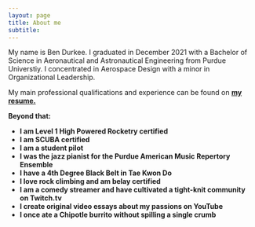 ```yaml
---
layout: page
title: About me
subtitle:
---
```


My name is Ben Durkee. I graduated in December 2021 with a Bachelor of Science in Aeronautical and Astronautical Engineering from Purdue Universtiy. I concentrated in Aerospace Design with a minor in Organizational Leadership.

My main professional qualifications and experience can be found on <b><a href="https://github.com/turkeedurkee/turkeedurkee.github.io/blob/master/Benjamin_Durkee_Resume.pdf" target="_blank">my resume.</a> <br/>

Beyond that:

- I am Level 1 High Powered Rocketry certified
- I am SCUBA certified
- I am a student pilot
- I was the jazz pianist for the Purdue American Music Repertory Ensemble
- I have a 4th Degree Black Belt in Tae Kwon Do
- I love rock climbing and am belay certified
- I am a comedy streamer and have cultivated a tight-knit community on Twitch.tv
- I create original video essays about my passions on YouTube
- I once ate a Chipotle burrito without spilling a single crumb

<!-- TRAILER -->

<!--
<p align="center"><iframe width="560" height="315" src="https://www.youtube.com/embed/p4Nuhg8EPUQ" frameborder="0" 
allow="accelerometer; autoplay; clipboard-write; encrypted-media; gyroscope; picture-in-picture" allowfullscreen>
<text-align: middle>
</iframe></p>
-->

<!--What else do you need?-->

<!--### My story-->

<!--To be honest, I'm having some trouble remembering right now, so why don't you just watch [my movie](https://en.wikipedia.org/wiki/The_Princess_Bride_%28film%29) and it will answer **all** your questions.-->
